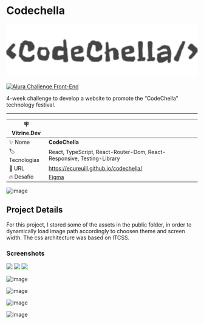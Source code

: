# Codechella

<img src="./src/assets/logos/grey.svg" width=800px/>

[![Alura Challenge Front-End](https://www.alura.com.br/assets/img/challenges/logos/challenges-logo-front.1674580905.svg)](https://www.alura.com.br/challenges) 

4-week challenge to develop a website to promote the “CodeChella” technology festival.

-------------------------


| :placard: Vitrine.Dev |     |
| -------------  | --- |
| :sparkles: Nome        | **CodeChella**
| :label: Tecnologias | React, TypeScript, React-Router-Dom, React-Responsive, Testing-Library
| :rocket: URL         | https://ecureuill.github.io/codechella/
| :fire: Desafio     | [Figma](https://www.figma.com/file/xHLPBeA2ujaXbBjHMK9xh7/CodeChella-%7C-Challenge-I---Front-end-2023)

<!-- Inserir imagem com a #vitrinedev ao final do link -->
![image](https://github.com/ecureuill/codechella/assets/993369/c8596ae3-ad77-44a7-bb67-08cfdece031c)

## Project Details

For this project, I stored some of the assets in the public folder, in order to dynamically load image path accordingly to choosen theme and screen width.
The css architecture was based on ITCSS.

### Screenshots


<img src='https://github.com/ecureuill/codechella/assets/993369/02016636-5554-4073-ba43-d587b4c726f4' width='20%'/>
<img src='https://github.com/ecureuill/codechella/assets/993369/8c05cda9-f717-49c3-a583-318a366622a8' width='20%'/>
<img src='https://github.com/ecureuill/codechella/assets/993369/cfe1ccde-b561-4882-9c35-291f4d7d43b9' width='40%'/>

![image](https://github.com/ecureuill/codechella/assets/993369/2a3d02f7-b844-4cb0-b5e2-2990d83fae97)

![image](https://github.com/ecureuill/codechella/assets/993369/906a17c0-e09d-4a83-8031-87b895d12cee)

![image](https://github.com/ecureuill/codechella/assets/993369/c4868593-e51e-440d-a773-b34c4d85d6da)

![image](https://github.com/ecureuill/codechella/assets/993369/58198723-fa04-47c9-afea-056e123bab38)

